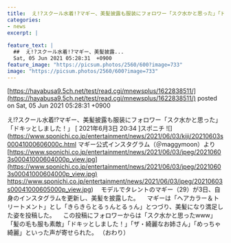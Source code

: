 ```yaml
---
title:  え!?スクール水着!?マギー、美髪披露も服装にフォロワー「スク水かと思った」「ドキッとしました！」  
categories:
- news
excerpt: |
  
feature_text: |
  ##  え!?スクール水着!?マギー、美髪披露...
  Sat, 05 Jun 2021 05:28:31  +0900
feature_image: "https://picsum.photos/2560/600?image=733"
image: "https://picsum.photos/2560/600?image=733"
---
```


[https://hayabusa9.5ch.net/test/read.cgi/mnewsplus/1622838511/](https://hayabusa9.5ch.net/test/read.cgi/mnewsplus/1622838511/)
posted on Sat, 05 Jun 2021 05:28:31  +0900

<!--more-->

え!?スクール水着!?マギー、美髪披露も服装にフォロワー「スク水かと思った」「ドキッとしました！」 [ 2021年6月3日 20:34 ]スポニチ ![](https://www.sponichi.co.jp/entertainment/news/2021/06/03/kiji/20210603s00041000606000c.html マギー公式インスタグラム（＠maggymoon）より [https://www.sponichi.co.jp/entertainment/news/2021/06/03/jpeg/20210603s00041000604000p_view.jpg](https://www.sponichi.co.jp/entertainment/news/2021/06/03/jpeg/20210603s00041000604000p_view.jpg) https://www.sponichi.co.jp/entertainment/news/2021/06/03/jpeg/20210603s00041000605000p_view.jpg) 　モデルでタレントのマギー（29）が3日、自身のインスタグラムを更新し、美髪を披露した。 　マギーは「ヘアカラー＆トリートメント」とし「きらきらとるぅんとるぅん」とつづり、美髪になり満足した姿を投稿した。 　この投稿にフォロワーからは「スク水かと思ったwww」「髪の毛も服も素敵」「ドキッとしました！」「ザ・綺麗なお姉さん」「めっちゃ綺麗」といった声が寄せられた。 （おわり）
